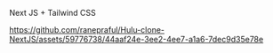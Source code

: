 Next JS + Tailwind CSS

https://github.com/ranepraful/Hulu-clone-NextJS/assets/59776738/44aaf24e-3ee2-4ee7-a1a6-7dec9d35e78e

